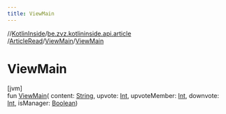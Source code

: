 ```yaml
---
title: ViewMain
---
```

//[KotlinInside](../../../../index.html)/[be.zvz.kotlininside.api.article](../../index.html)
/[ArticleRead](../index.html)/[ViewMain](index.html)/[ViewMain](-view-main.html)

# ViewMain

[jvm]\
fun [ViewMain](-view-main.html)(
content: [String](https://kotlinlang.org/api/latest/jvm/stdlib/kotlin/-string/index.html),
upvote: [Int](https://kotlinlang.org/api/latest/jvm/stdlib/kotlin/-int/index.html),
upvoteMember: [Int](https://kotlinlang.org/api/latest/jvm/stdlib/kotlin/-int/index.html),
downvote: [Int](https://kotlinlang.org/api/latest/jvm/stdlib/kotlin/-int/index.html),
isManager: [Boolean](https://kotlinlang.org/api/latest/jvm/stdlib/kotlin/-boolean/index.html))




